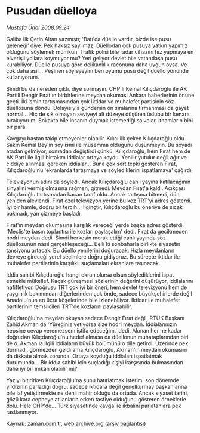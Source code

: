 # Pusudan düelloya

*Mustafa Ünal 2008.09.24*

<tr><td class="metin" colspan="2" style="padding-top: 20px; padding-left: 5px; padding-right: 10px;">Galiba ilk Çetin Altan yazmıştı; 'Batı'da düello vardır, bizde ise pusu geleneği' diye. Pek haksız sayılmaz. Düellodan çok pusuya yatkın yapımız olduğunu söylemek mümkün. Trafik polisi bile radar cihazını hız yapmaya en elverişli yollara koymuyor mu? Yeri geliyor devlet bile vatandaşa pusu kurabiliyor. Düello pusuya göre delikanlılık raconuna daha uygun oysa. Ve çok daha asil... Peşinen söyleyeyim ben oyumu pusu değil düello yönünde kullanıyorum.</td></tr><tr><td class="metin" colspan="2" style="padding-top: 20px; padding-left: 5px; padding-right: 10px;"><p>Şimdi bu da nereden çıktı, diye sormayın. CHP'li Kemal Kılıçdaroğlu ile AK Partili Dengir Fırat'ın birbirlerine meydan okuması Ankara haberlerinin önüne geçti. İki ismin tartışmasından çok iktidar ve muhalefet partisinin söz düellosuna döndü. Dolayısıyla gündemin ön sıralarına tırmanması da gayet normal... Hiç de şık olmayan seviyeyi alt düzeye düşüren üslubu bir kenara bırakıyorum. Sokakta bile insanın duymak istemediği salvolar, ithamların bini bir para. 
<p>Kavgayı baştan takip etmeyenler olabilir. Kılıcı ilk çeken Kılıçdaroğlu oldu. Sakın Kemal Bey'in soy ismi ile müsemma olduğunu düşünmeyin. Bu soyadı atadan gelmiyor, sonradan değiştirdi çünkü. Kılıçdaroğlu, hem Fırat hem de AK Parti ile ilgili birtakım iddialar ortaya koydu. Yenilir yutulur değil ağır ve ciddiye alınması gereken iddialar... Buna çok sert tepki gösteren Fırat, Kılıçdaroğlu'nu 'ekranlarda tartışmaya ve söylediklerini ispatlamaya' çağırdı. 
<p>Televizyonun adını da söyledi. Ancak Kılıçdaroğlu canlı yayına katılacağının sinyalini vermiş olmasına rağmen, gitmedi. Meydan Fırat'a kaldı. Açıkçası Kılıçdaroğlu tartışmadan kaçan taraf oldu. Ancak tartışma bitmedi, dün yeniden alevlendi. Fırat özel televizyon yerine bu kez TRT'yi adres gösterdi. İyi bir hamle, doğru bir tercih... İlginçtir, Kılıçdaroğlu bu öneriye de sıcak bakmadı, yan çizmeye başladı.
<p>Fırat'ın meydan okumasına karşılık vereceği yerde başka adres gösterdi. 'Meclis'te basın toplantısı ile kozları paylaşalım' dedi. Fırat da gecikmeden hodri meydan dedi. Şimdi herkesin merak ettiği canlı yayında söz düellosunun nasıl gerçekleşeceği... Belli ki sonbaharla birlikte siyasetin tansiyonu artacak. Bu düello yenilerini doğuracak. Hızla meydanların devreye gireceği yerel seçimlere doğru gidiyoruz. Bu süreçte iktidar ile muhalefet partilerinin karşılıklı suçlamaları ekranlara taşınacak. 
<p>İddia sahibi Kılıçdaroğlu hangi ekran olursa olsun söylediklerini ispat etmekle mükellef. Kaçak güreşmesi sözlerinin değerini düşürüyor, iddialarını hafifletiyor. Doğrusu TRT çok iyi bir öneri, hem devlet televizyonu hem de yaygınlık bakımından diğerlerinden çok önde, sadece büyükşehirlerde değil Anadolu'nun en ücra köşelerinde bile izlenebiliyor. İktidar ile muhalefet partilerinin temsilcileri TRT'de kozlarını paylaşabilir. 
<p>Kılıçdaroğlu'na meydan okuyan sadece Dengir Fırat değil, RTÜK Başkanı Zahid Akman da 'Yüreğiniz yetiyorsa size hodri meydan. İddialarınızın hepsine cevap veremezsem istifa edeceğim.' dedi. Akman her ne kadar doğrudan Kılıçdaroğlu'nu hedef almasa da düellonun muhataplarından biri de o. Akman'la ilgili iddiaların büyük bölümünü o dile getirdi. Üzerinde pek durmadı, görmezden geldi ama Kılıçdaroğlu, Akman'ın meydan okumasını da dikkate almak zorunda. Ortaya koyduğu iddiaları ispatlatmak durumunda... Bir iddia sahibi için suçladığı kişiyi karşısında bulmasından daha iyi bir imkân olabilir mi? 
<p>Yazıyı bitirirken Kılıçdaroğlu'na şunu hatırlatmak isterim, son dönemde yıldızının parladığı doğru, sadece iktidara değil genelkurmay başkanlarına bile laf yetiştirmekte ne denli mahir olduğu da ortada. Ancak siyaset tarihi, gözü kara cepheye atılanların erken tasfiye olduğunu gösteren örneklerle dolu. Hele CHP'de... Türk siyasetinde kavga ile ikbalini parlatanlara pek rastlanmıyor. <br/></p></p></p></p></p></p></p></td></tr>

Kaynak: [zaman.com.tr](http://zaman.com.tr/yazar.do?yazino=741892), [web.archive.org (arşiv bağlantısı)](http://web.archive.org/web/20080928042614/http://www.zaman.com.tr:80/yazar.do?yazino=741892)
